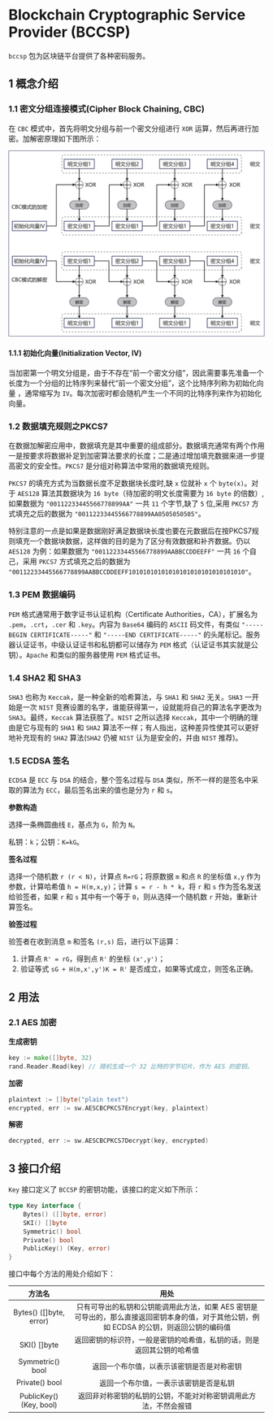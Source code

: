 # Blockchain Cryptographic Service Provider (BCCSP)

`bccsp` 包为区块链平台提供了各种密码服务。

## 1 概念介绍

### 1.1 密文分组连接模式(Cipher Block Chaining, CBC)

在 `CBC` 模式中，首先将明文分组与前一个密文分组进行 `XOR` 运算，然后再进行加密。加解密原理如下图所示：

<img src="../pics/11.png">

#### 1.1.1 初始化向量(Initialization Vector, IV)

当加密第一个明文分组是，由于不存在“前一个密文分组”，因此需要事先准备一个长度为一个分组的比特序列来替代“前一个密文分组”，这个比特序列称为初始化向量 ，通常缩写为 `IV`。每次加密时都会随机产生一个不同的比特序列来作为初始化向量。

### 1.2 数据填充规则之PKCS7

在数据加解密应用中，数据填充是其中重要的组成部分。数据填充通常有两个作用一是按要求将数据补足到加密算法要求的长度；二是通过增加填充数据来进一步提高密文的安全性。`PKCS7` 是分组对称算法中常用的数据填充规则。

`PKCS7` 的填充方式为当数据长度不足数据块长度时,缺 `x` 位就补 `x` 个 `byte(x)`。对于 `AES128` 算法其数据块为 `16 byte`（待加密的明文长度需要为 `16 byte` 的倍数）,如果数据为 `"00112233445566778899AA"` 一共 `11` 个字节,缺了 `5` 位,采用 `PKCS7` 方式填充之后的数据为 `"00112233445566778899AA0505050505"`。

特别注意的一点是如果是数据刚好满足数据块长度也要在元数据后在按PKCS7规则填充一个数据块数据，这样做的目的是为了区分有效数据和补齐数据。仍以 `AES128` 为例：如果数据为 `"00112233445566778899AABBCCDDEEFF"` 一共 `16` 个自己，采用 `PKCS7` 方式填充之后的数据为 `"00112233445566778899AABBCCDDEEFF10101010101010101010101010101010"`。

### 1.3 PEM 数据编码

`PEM` 格式通常用于数字证书认证机构（Certificate Authorities，CA），扩展名为 `.pem`，`.crt`，`.cer` 和 `.key`。内容为 `Base64` 编码的 `ASCII` 码文件，有类似 `"-----BEGIN CERTIFICATE-----"` 和 `"-----END CERTIFICATE-----"` 的头尾标记。服务器认证证书，中级认证证书和私钥都可以储存为 `PEM` 格式（认证证书其实就是公钥）。`Apache` 和类似的服务器使用 `PEM` 格式证书。

### 1.4 SHA2 和 SHA3

`SHA3` 也称为 `Keccak`，是一种全新的哈希算法，与 `SHA1` 和 `SHA2` 无关。`SHA3` 一开始是一次 `NIST` 竞赛设置的名字，谁能获得第一，设就能将自己的算法名字更改为 `SHA3`。最终，`Keccak` 算法获胜了。`NIST` 之所以选择 `Keccak`，其中一个明确的理由是它与现有的 `SHA1` 和 `SHA2` 算法不一样；有人指出，这种差异性使其可以更好地补充现有的 `SHA2` 算法(`SHA2` 仍被 `NIST` 认为是安全的，并由 `NIST` 推荐)。

### 1.5 ECDSA 签名

`ECDSA` 是 `ECC` 与 `DSA` 的结合，整个签名过程与 `DSA` 类似，所不一样的是签名中采取的算法为 `ECC`，最后签名出来的值也是分为 `r` 和 `s`。

**参数构造**

选择一条椭圆曲线 `E`，基点为 `G`，阶为 `N`。

私钥：`k`；公钥：`K=kG`。

**签名过程**

选择一个随机数 `r (r < N)`，计算点 `R=rG`；将原数据 `m` 和点 `R` 的坐标值 `x,y` 作为参数，计算哈希值 `h = H(m,x,y)`；计算 `s = r - h * k`，将 `r` 和 `s` 作为签名发送给验签者，如果 `r` 和 `s` 其中有一个等于 `0`，则从选择一个随机数 `r` 开始，重新计算签名。

**验签过程**

验签者在收到消息 `m` 和签名 `(r,s)` 后，进行以下运算：

1. 计算点 `R' = rG`，得到点 `R'` 的坐标 `(x',y')`；
2. 验证等式 `sG + H(m,x',y')K = R'` 是否成立，如果等式成立，则签名正确。


## 2 用法

### 2.1 AES 加密

**生成密钥**
```go
key := make([]byte, 32)
rand.Reader.Read(key) // 随机生成一个 32 比特的字节切片，作为 AES 的密钥。
```

**加密**
```go
plaintext := []byte("plain text")
encrypted, err := sw.AESCBCPKCS7Encrypt(key, plaintext)
```

**解密**
```go
decrypted, err := sw.AESCBCPKCS7Decrypt(key, encrypted)
```

## 3 接口介绍

`Key` 接口定义了 `BCCSP` 的密钥功能，该接口的定义如下所示：

```go
type Key interface {
	Bytes() ([]byte, error)
	SKI() []byte
	Symmetric() bool
	Private() bool
	PublicKey() (Key, error)
}
```

接口中每个方法的用处介绍如下：

| 方法名 | 用处 |
|:---:|:---:|
|Bytes() ([]byte, error)|只有可导出的私钥和公钥能调用此方法，如果 AES 密钥是可导出的，那么直接返回密钥本身的值，对于其他公钥，例如 ECDSA 的公钥，则返回公钥的编码值|
|SKI() []byte|返回密钥的标识符，一般是密钥的哈希值，私钥的话，则是返回其公钥的哈希值|
|Symmetric() bool|返回一个布尔值，以表示该密钥是否是对称密钥|
|Private() bool|返回一个布尔值，一表示该密钥是否是私钥|
|PublicKey() (Key, bool)|返回非对称密钥的私钥的公钥，不能对对称密钥调用此方法，不然会报错|